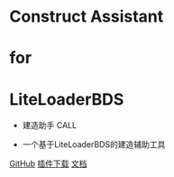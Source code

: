 # Construct Assistant 
# for 
# LiteLoaderBDS
- 建造助手 CALL

- 一个基于LiteLoaderBDS的建造辅助工具

[GitHub](https://github.com/superx101/CALL)
[插件下载](user/install?id=%e6%9c%ac%e6%8f%92%e4%bb%b6%e5%ae%89%e8%a3%85)
[文档](user/introduction?id=%e7%ae%80%e4%bb%8b)